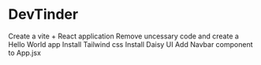 # DevTinder


Create a vite + React  application
Remove uncessary code and create a Hello World app
Install Tailwind css
Install Daisy UI
Add Navbar component to App.jsx 